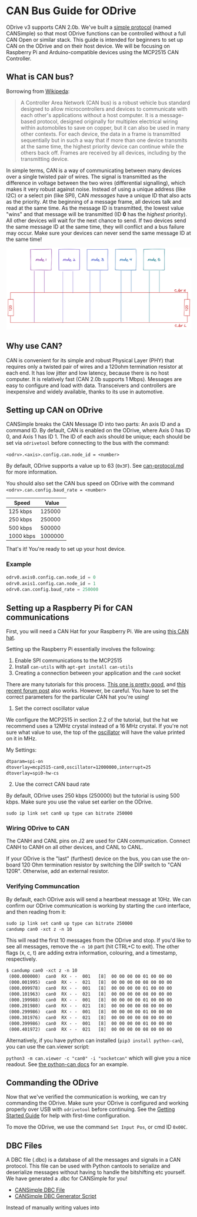 # CAN Bus Guide for ODrive

ODrive v3 supports CAN 2.0b. We've built a [simple protocol](can-protocol.md) (named CANSimple) so that most ODrive functions can be controlled without a full CAN Open or similar stack.  This guide is intended for beginners to set up CAN on the ODrive and on their host device.  We will be focusing on Raspberry Pi and Arduino-compatible devices using the MCP2515 CAN Controller.

## What is CAN bus?

Borrowing from [Wikipeda](https://en.wikipedia.org/wiki/CAN_bus):

> A Controller Area Network (CAN bus) is a robust vehicle bus standard designed to allow microcontrollers and devices to communicate with each other's applications without a host computer. It is a message-based protocol, designed originally for multiplex electrical wiring within automobiles to save on copper, but it can also be used in many other contexts. For each device, the data in a frame is transmitted sequentially but in such a way that if more than one device transmits at the same time, the highest priority device can continue while the others back off. Frames are received by all devices, including by the transmitting device.

In simple terms, CAN is a way of communicating between many devices over a single twisted pair of wires.  The signal is transmitted as the difference in voltage between the two wires (differential signalling), which makes it very robust against noise.  Instead of using a unique address (like I2C) or a select pin (like SPI), CAN *messages* have a unique ID that also acts as the priority.  At the beginning of a message frame, all devices talk and read at the same time.  As the message ID is transmitted, the lowest value "wins" and that message will be transmitted (ID **0** has the *highest* priority).  All other devices will wait for the next chance to send.  If two devices send the same message ID at the same time, they will conflict and a bus failure may occur.  Make sure your devices can never send the same message ID at the same time!

![CAN picture](screenshots/CAN_Bus_Drawing.png)

## Why use CAN?

CAN is convenient for its simple and robust Physical Layer (PHY) that requires only a twisted pair of wires and a 120ohm termination resistor at each end.  It has low jitter and low latency, because there is no host computer.  It is relatively fast (CAN 2.0b supports 1 Mbps).  Messages are easy to configure and load with data.  Transceivers and controllers are inexpensive and widely available, thanks to its use in automotive.

## Setting up CAN on ODrive

CANSimple breaks the CAN Message ID into two parts:  An axis ID and a command ID.  By default, CAN is enabled on the ODrive, where Axis 0 has ID 0, and Axis 1 has ID 1.  The ID of each axis should be unique; each should be set via `odrivetool` before connecting to the bus with the command:

`<odrv>.<axis>.config.can.node_id = <number>`

By default, ODrive supports a value up to 63 (`0x3F`).  See [can-protocol.md](can-protocol.md) for more information.

You should also set the CAN bus speed on ODrive with the command `<odrv>.can.config.baud_rate = <number>`

| Speed     | Value   |
| --------- | ------- |
| 125 kbps  | 125000  |
| 250 kbps  | 250000  |
| 500 kbps  | 500000  |
| 1000 kbps | 1000000 |

That's it!  You're ready to set up your host device.

### Example
```Python
odrv0.axis0.config.can.node_id = 0
odrv0.axis1.config.can.node_id = 1
odrv0.can.config.baud_rate = 250000
```

## Setting up a Raspberry Pi for CAN communications
First, you will need a CAN Hat for your Raspberry Pi.  We are using [this CAN hat](https://www.amazon.com/Raspberry-Long-Distance-Communication-Transceiver-SN65HVD230/dp/B07DQPYFYV).

Setting up the Raspberry Pi essentially involves the following:
1. Enable SPI communications to the MCP2515
2. Install `can-utils` with `apt-get install can-utils`
3. Creating a connection between your application and the `can0` socket

There are many tutorials for this process.  [This one is pretty good](https://www.hackster.io/youness/how-to-connect-raspberry-pi-to-can-bus-b60235), and [this recent forum post](https://www.raspberrypi.org/forums/viewtopic.php?t=296117) also works.  However, be careful.  You have to set the correct parameters for the particular CAN hat you're using!

1. Set the correct oscillator value

We configure the MCP2515 in section 2.2 of the tutorial, but the hat we recommend uses a 12MHz crystal instead of a 16 MHz crystal.  If you're not sure what value to use, the top of the [oscillator](https://en.wikipedia.org/wiki/Crystal_oscillator) will have the value printed on it in MHz.

My Settings:
```
dtparam=spi-on
dtoverlay=mcp2515-can0,oscillator=12000000,interrupt=25
dtoverlay=spi0-hw-cs
```

2. Use the correct CAN baud rate

By default, ODrive uses 250 kbps (250000) but the tutorial is using 500 kbps.  Make sure you use the value set earlier on the ODrive.

```
sudo ip link set can0 up type can bitrate 250000
```

### Wiring ODrive to CAN
The CANH and CANL pins on J2 are used for CAN communication.  Connect CANH to CANH on all other devices, and CANL to CANL.

If your ODrive is the "last" (furthest) device on the bus, you can use the on-board 120 Ohm termination resistor by switching the DIP switch to "CAN 120R".  Otherwise, add an external resistor.

### Verifying Communcation

By default, each ODrive axis will send a heartbeat message at 10Hz.  We can confirm our ODrive communication is working by starting the `can0` interface, and then reading from it:

```
sudo ip link set can0 up type can bitrate 250000
candump can0 -xct z -n 10
```

This will read the first 10 messages from the ODrive and stop.  If you'd like to see all messages, remove the `-n 10` part (hit CTRL+C to exit).  The other flags (x, c, t) are adding extra information, colouring, and a timestamp, respectively.

```
$ candump can0 -xct z -n 10
 (000.000000)  can0  RX - -  001   [8]  00 00 00 00 01 00 00 00
 (000.001995)  can0  RX - -  021   [8]  00 00 00 00 08 00 00 00
 (000.099978)  can0  RX - -  001   [8]  00 00 00 00 01 00 00 00
 (000.101963)  can0  RX - -  021   [8]  00 00 00 00 08 00 00 00
 (000.199988)  can0  RX - -  001   [8]  00 00 00 00 01 00 00 00
 (000.201980)  can0  RX - -  021   [8]  00 00 00 00 08 00 00 00
 (000.299986)  can0  RX - -  001   [8]  00 00 00 00 01 00 00 00
 (000.301976)  can0  RX - -  021   [8]  00 00 00 00 08 00 00 00
 (000.399986)  can0  RX - -  001   [8]  00 00 00 00 01 00 00 00
 (000.401972)  can0  RX - -  021   [8]  00 00 00 00 08 00 00 00
```

Alternatively, if you have python can installed (`pip3 install python-can`), you can use the can.viewer script:

`python3 -m can.viewer -c "can0" -i "socketcan"` which will give you a nice readout.  See [the python-can docs](https://python-can.readthedocs.io/en/master/scripts.html#can-viewer) for an example.

## Commanding the ODrive

Now that we've verified the communication is working, we can try commanding the ODrive.  Make sure your ODrive is configured and working properly over USB with `odrivetool` before continuing.  See the [Getting Started Guide](getting-started.md) for help with first-time configuration.

To move the ODrive, we use the command `Set Input Pos`, or cmd ID `0x00C`.

## DBC Files

A DBC file (.dbc) is a database of all the messages and signals in a CAN protocol.  This file can be used with Python cantools to serialize and deserialize messages without having to handle the bitshifting etc yourself.  We have generated a .dbc for CANSimple for you!

* [CANSimple DBC File](../tools/odrive-cansimple.dbc)
* [CANSimple DBC Generator Script](../tools/create_can_dbc.py)

Instead of manually writing values into 